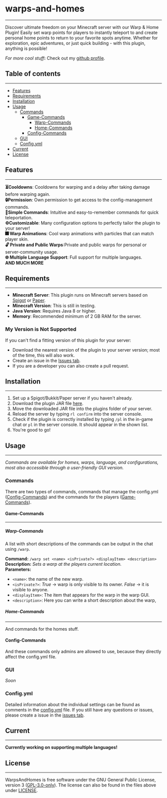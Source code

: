 # warps-and-homes
***
Discover ultimate freedom on your Minecraft server with our Warp & Home Plugin! Easily set warp points for players to 
instantly teleport to and create personal home points to return to your favorite spots anytime. Whether for exploration,
epic adventures, or just quick building - with this plugin, anything is possible!

_For more cool stuff_**:** Check out my [github profile](https://github.com/AwayAllay).

## Table of contents
***
- [Features](#features)
- [Requirements](#requirements)
- [Installation](#installation)
- [Usage](#usage)
  - [Commands](#commands)
    - [Game-Commands](#game-commands)
      - [Warp-Commands](#warp-commands)
      - [Home-Commands](#home-commands)
    - [Config-Commands](#config-commands)
  - [GUI](#gui)
  - [Config.yml](#configyml)
- [Current](#current)
- [License](#license)

## Features
***
**⏳Cooldowns**: Cooldowns for warping and a delay after taking damage before warping again.  
**🔒Permission**: Own permission to get access to the config-management commands.  
**📜Simple Commands**: Intuitive and easy-to-remember commands for quick teleportation.  
**⚙️Customizable**: Many configuration options to perfectly tailor the plugin to your server!  
**🎆 Warp Animations**: Cool warp animations with particles that can match player skin.  
**🔓 Private and Public Warps**:Private and public warps for personal or server-community usage.  
**🌐 Multiple Language Support**: Full support for multiple languages.  
**AND MUCH MORE**

## Requirements
***
- **Minecraft Server**: This plugin runs on Minecraft servers based on [Spigot](https://www.spigotmc.org/) or [Paper](https://papermc.io/).
- **Minecraft Version**: This is still in testing.
- **Java Version**: Requires Java 8 or higher.
- **Memory**: Recommended minimum of 2 GB RAM for the server.
### My Version is Not Supported

If you can't find a fitting version of this plugin for your server:

- Download the nearest version of the plugin to your server version; most of the time, this will also work.
- Create an issue in the [Issues tab](https://github.com/AwayAllay/warps-and-homes/issues).
- If you are a developer you can also create a pull request.

## Installation
***
1. Set up a Spigot/Bukkit/Paper server if you haven't already.
2. Download the plugin JAR file [here](https://github.com/AwayAllay).
3. Move the downloaded JAR file into the plugins folder of your server.
4. Reload the server by typing `rl confirm` into the server console.
5. Check if the plugin is correctly installed by typing `/pl` in the in-game chat or `pl` in the server console. It should appear in the shown list.
6. You're good to go!

## Usage
***
_Commands are available for homes, warps, language, and configurations, most also accessible through a user-friendly GUI version._
### Commands
There are two types of commands, commands that manage the config.yml ([Config-Commands](#config-commands)) 
and the commands for the players ([Game-Commands](#game-commands)).

#### Game-Commands
***
##### Warp-Commands
A list with short descriptions of the commands can be output in the chat using `/warp`.

**Command:** `/warp set <name> <isPrivate?> <displayItem> <description>`  
**Description:** _Sets a warp at the players current location._  
**Parameters:** 
- `<name>`: the name of the new warp.
- `<isPrivate?>`: _True_ -> warp is only visible to its owner. _False_ -> it is visible to anyone.
- `<displayItem>`: The item that appears for the warp in the warp GUI.
- `<description>`: Here you can write a short description about the warp,




##### Home-Commands
***
And commands for the homes stuff.

#### Config-Commands

And these commands only admins are allowed to use, because they directly affect the config.yml file.

### GUI
_Soon_
### Config.yml
Detailed information about the individual settings can be found as comments in the 
[config.yml](https://github.com/AwayAllay/warps-and-homes/blob/main/src/main/resources/config.yml) file. If you 
still have any questions or issues, please create a issue in the [issues tab](https://github.com/AwayAllay/warps-and-homes/issues).

## Current
***
**Currently working on supporting multiple languages!**
## License
***
WarpsAndHomes is free software under the GNU General Public License, version 3 ([GPL-3.0-only](https://www.gnu.org/licenses/gpl-3.0.html)).
The license can also be found in the files above under [LICENSE](https://github.com/AwayAllay/warps-and-homes/blob/main/LICENSE).

